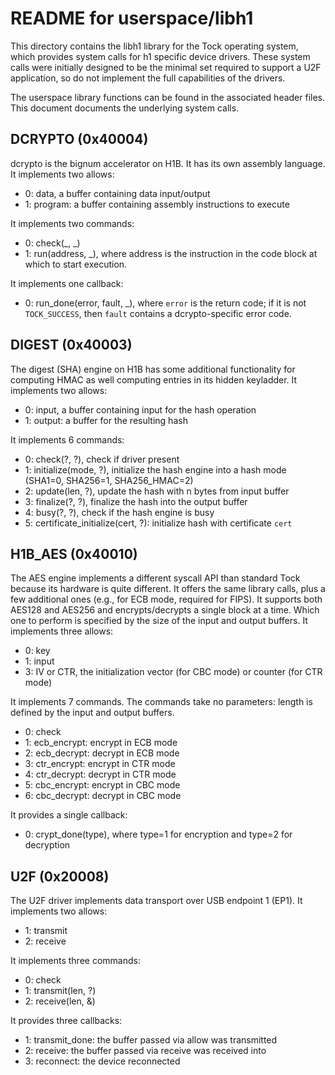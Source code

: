 # README for userspace/libh1

This directory contains the libh1 library for the Tock operating
system, which provides system calls for h1 specific device
drivers. These system calls were initially designed to be the minimal
set required to support a U2F application, so do not implement the
full capabilities of the drivers.

The userspace library functions can be found in the associated header files.
This document documents the underlying system calls.

## DCRYPTO (0x40004)

dcrypto is the bignum accelerator on H1B. It has its own assembly
language. It implements two allows:
  * 0: data, a buffer containing data input/output
  * 1: program: a buffer containing assembly instructions to execute

It implements two commands:
  * 0: check(_, _)
  * 1: run(address, _), where address is the instruction in the code block at which to start execution.

It implements one callback:
  * 0: run_done(error, fault, _), where `error` is the return code; if it is not `TOCK_SUCCESS`, then `fault` contains a dcrypto-specific error code.

## DIGEST (0x40003)

The digest (SHA) engine on H1B has some additional functionality for
computing HMAC as well computing entries in its hidden keyladder. It
implements two allows:
  * 0: input, a buffer containing input for the hash operation
  * 1: output: a buffer for the resulting hash

It implements 6 commands:
  * 0: check(?, ?), check if driver present
  * 1: initialize(mode, ?), initialize the hash engine into a hash mode (SHA1=0, SHA256=1, SHA256_HMAC=2)
  * 2: update(len, ?), update the hash with n bytes from input buffer
  * 3: finalize(?, ?), finalize the hash into the output buffer
  * 4: busy(?, ?), check if the hash engine is busy
  * 5: certificate_initialize(cert, ?): initialize hash with certificate `cert`

## H1B_AES (0x40010)

The AES engine implements a different syscall API than standard Tock
because its hardware is quite different. It offers the same library
calls, plus a few additional ones (e.g., for ECB mode, required for
FIPS). It supports both AES128 and AES256 and encrypts/decrypts a
single block at a time.  Which one to perform is specified by the size
of the input and output buffers. It implements three allows:
  * 0: key
  * 1: input
  * 3: IV or CTR, the initialization vector (for CBC mode) or counter (for CTR mode)

It implements 7 commands. The commands take no parameters: length is defined
by the input and output buffers.
  * 0: check
  * 1: ecb_encrypt: encrypt in ECB mode
  * 2: ecb_decrypt: decrypt in ECB mode
  * 3: ctr_encrypt: encrypt in CTR mode
  * 4: ctr_decrypt: decrypt in CTR mode
  * 5: cbc_encrypt: encrypt in CBC mode
  * 6: cbc_decrypt: decrypt in CBC mode

It provides a single callback:
  * 0: crypt_done(type), where type=1 for encryption and type=2 for decryption

## U2F (0x20008)

The U2F driver implements data transport over USB endpoint 1 (EP1). It
implements two allows:
  * 1: transmit
  * 2: receive

It implements three commands:
  * 0: check
  * 1: transmit(len, ?)
  * 2: receive(len, &)

It provides three callbacks:
  * 1: transmit_done: the buffer passed via allow was transmitted
  * 2: receive: the buffer passed via receive was received into
  * 3: reconnect: the device reconnected
